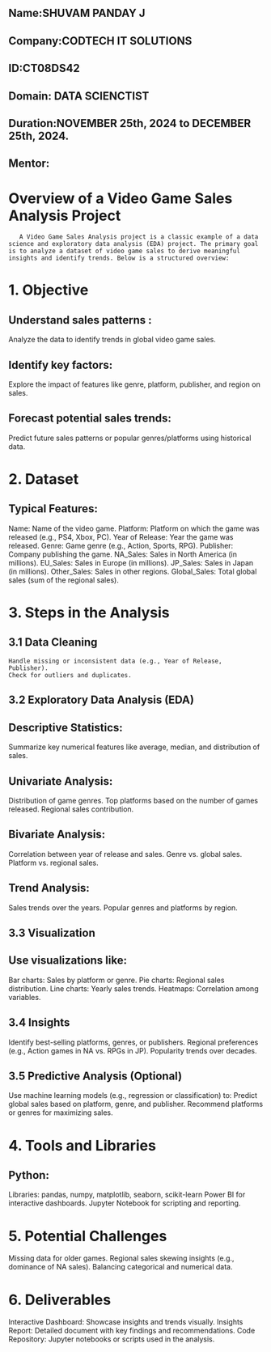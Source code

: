 ## Name:SHUVAM PANDAY J
## Company:CODTECH IT SOLUTIONS
## ID:CT08DS42
## Domain: DATA SCIENCTIST
## Duration:NOVEMBER 25th, 2024 to DECEMBER 25th, 2024.
## Mentor:

# Overview of a Video Game Sales Analysis Project 
       A Video Game Sales Analysis project is a classic example of a data science and exploratory data analysis (EDA) project. The primary goal is to analyze a dataset of video game sales to derive meaningful insights and identify trends. Below is a structured overview:

# 1. Objective
## Understand sales patterns : 
Analyze the data to identify trends in global video game sales.
## Identify key factors: 
Explore the impact of features like genre, platform, publisher, and region on sales.
## Forecast potential sales trends: 
Predict future sales patterns or popular genres/platforms using historical data.

# 2. Dataset
 ## Typical Features:
 Name: Name of the video game.
 Platform: Platform on which the game was released (e.g., PS4, Xbox, PC).
 Year of Release: Year the game was released.
 Genre: Game genre (e.g., Action, Sports, RPG).
 Publisher: Company publishing the game.
 NA_Sales: Sales in North America (in millions).
 EU_Sales: Sales in Europe (in millions).
 JP_Sales: Sales in Japan (in millions).
 Other_Sales: Sales in other regions.
 Global_Sales: Total global sales (sum of the regional sales).

# 3. Steps in the Analysis

## 3.1 Data Cleaning
    Handle missing or inconsistent data (e.g., Year of Release, Publisher).
    Check for outliers and duplicates.
## 3.2 Exploratory Data Analysis (EDA)
## Descriptive Statistics:
   Summarize key numerical features like average, median, and distribution of sales.
## Univariate Analysis:
   Distribution of game genres.
   Top platforms based on the number of games released.
   Regional sales contribution.
## Bivariate Analysis:
   Correlation between year of release and sales.
   Genre vs. global sales.
   Platform vs. regional sales.
## Trend Analysis:
   Sales trends over the years.
   Popular genres and platforms by region.

## 3.3 Visualization
## Use visualizations like:
  Bar charts: Sales by platform or genre.
  Pie charts: Regional sales distribution.
  Line charts: Yearly sales trends.
  Heatmaps: Correlation among variables.

## 3.4 Insights
  Identify best-selling platforms, genres, or publishers.
  Regional preferences (e.g., Action games in NA vs. RPGs in JP).
  Popularity trends over decades.

## 3.5 Predictive Analysis (Optional)
  Use machine learning models (e.g., regression or classification) to:
  Predict global sales based on platform, genre, and publisher.
  Recommend platforms or genres for maximizing sales.

# 4. Tools and Libraries
## Python:
   Libraries: pandas, numpy, matplotlib, seaborn, scikit-learn
   Power BI for interactive dashboards.
   Jupyter Notebook for scripting and reporting.

# 5. Potential Challenges
  Missing data for older games.
  Regional sales skewing insights (e.g., dominance of NA sales).
  Balancing categorical and numerical data.
 
 # 6. Deliverables
  Interactive Dashboard: Showcase insights and trends visually.
  Insights Report: Detailed document with key findings and recommendations.
  Code Repository: Jupyter notebooks or scripts used in the analysis.
